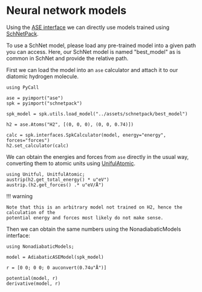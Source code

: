 # Neural network models

Using the [ASE interface](@ref) we can directly use models trained using
[SchNetPack](https://github.com/atomistic-machine-learning/schnetpack).

To use a SchNet model, please load any pre-trained model into a given path you can access.
Here, our SchNet model is named "best_model" as is common in SchNet and
provide the relative path.

First we can load the model into an `ase` calculator and attach it to our diatomic
hydrogen molecule.
```@example spk
using PyCall

ase = pyimport("ase")
spk = pyimport("schnetpack")

spk_model = spk.utils.load_model("../assets/schnetpack/best_model")

h2 = ase.Atoms("H2", [(0, 0, 0), (0, 0, 0.74)])

calc = spk.interfaces.SpkCalculator(model, energy="energy", forces="forces")
h2.set_calculator(calc)
```

We can obtain the energies and forces from `ase` directly in the usual way, converting
them to atomic units using [UnifulAtomic](https://github.com/sostock/UnitfulAtomic.jl).
```@repl spk
using Unitful, UnitfulAtomic;
austrip(h2.get_total_energy() * u"eV")
austrip.(h2.get_forces() .* u"eV/Å")
```

!!! warning

    Note that this is an arbitrary model not trained on H2, hence the calculation of the
    potential energy and forces most likely do not make sense.

Then we can obtain the same numbers using the NonadiabaticModels interface:
```@repl spk
using NonadiabaticModels;

model = AdiabaticASEModel(spk_model)

r = [0 0; 0 0; 0 auconvert(0.74u"Å")]

potential(model, r)
derivative(model, r)
```
